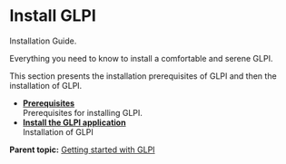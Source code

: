 Install GLPI
============

Installation Guide.

Everything you need to know to install a comfortable and serene GLPI.

This section presents the installation prerequisites of GLPI and then
the installation of GLPI.

-   **[Prerequisites](../glpi/prerequisite.html)**\
     Prerequisites for installing GLPI.
-   **[Install the GLPI application](../glpi/install.html)**\
     Installation of GLPI

**Parent topic:** [Getting started with
GLPI](../glpi/first_steps.html "Getting started with GLPI.")
